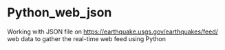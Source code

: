 # Python_web_json
Working with JSON file on https://earthquake.usgs.gov/earthquakes/feed/ web data to gather the real-time web feed using Python
